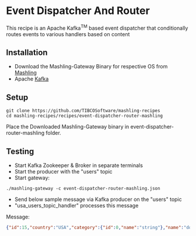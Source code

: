 # Event Dispatcher And Router
This recipe is an Apache Kafka<sup>TM</sup> based event dispatcher that conditionally routes events to various handlers based on content

## Installation
* Download the Mashling-Gateway Binary for respective OS from [Mashling](https://github.com/TIBCOSoftware/mashling/tree/master#installation-and-usage)
* Apache [Kafka](https://kafka.apache.org/quickstart)

## Setup
```
git clone https://github.com/TIBCOSoftware/mashling-recipes
cd mashling-recipes/recipes/event-dispatcher-router-mashling
```
Place the Downloaded Mashling-Gateway binary in event-dispatcher-router-mashling folder.

## Testing

* Start Kafka Zookeeper & Broker in separate terminals
* Start the producer with the "users" topic
* Start gateway:
```
./mashling-gateway -c event-dispatcher-router-mashling.json
```

* Send below sample message via Kafka producer on the "users" topic 
* "usa_users_topic_handler" processes this message

Message:
```json
{"id":15,"country":"USA","category":{"id":0,"name":"string"},"name":"doggie","photoUrls":["string"],"tags":[{"id":0,"name":"string"}],"status":"available"}
```
